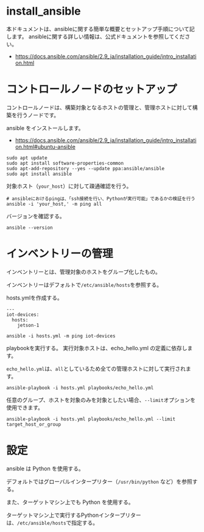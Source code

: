 # install_ansible

本ドキュメントは、ansibleに関する簡単な概要とセットアップ手順について記します。
ansibleに関する詳しい情報は、公式ドキュメントを参照してください。

- https://docs.ansible.com/ansible/2.9_ja/installation_guide/intro_installation.html

# コントロールノードのセットアップ

コントロールノードは、構築対象となるホストの管理と、管理ホストに対して構築を行うノードです。


ansible をインストールします。

- https://docs.ansible.com/ansible/2.9_ja/installation_guide/intro_installation.html#ubuntu-ansible

```
sudo apt update
sudo apt install software-properties-common
sudo apt-add-repository --yes --update ppa:ansible/ansible
sudo apt install ansible
```

対象ホスト（`your_host`）に対して疎通確認を行う。

``` 
# ansibleにおけるpingは、「ssh接続を行い、Pythonが実行可能」であるかの検証を行う
ansible -i 'your_host,' -m ping all
```

バージョンを確認する。

```
ansible --version
```

# インベントリーの管理

インベントリーとは、管理対象のホストをグループ化したもの。

インベントリーはデフォルトで`/etc/ansible/hosts`を参照する。


hosts.ymlを作成する。

```
---
iot-devices:
  hosts:
    jetson-1
```



```
ansible -i hosts.yml -m ping iot-devices
```


playbookを実行する。
実行対象ホストは、echo_hello.yml の定義に依存します。

`echo_hello.yml`は、`all`としているため全ての管理ホストに対して実行されます。

```
ansible-playbook -i hosts.yml playbooks/echo_hello.yml
```

任意のグループ、ホストを対象のみを対象としたい場合、`--limit`オプションを使用できます。

```
ansible-playbook -i hosts.yml playbooks/echo_hello.yml --limit target_host_or_group
```



# 設定

ansible は Python を使用する。

デフォルトではグローバルインタープリター（`/usr/bin/python` など）を参照する。


また、ターゲットマシン上でも Python を使用する。

ターゲットマシン上で実行するPythonインタープリターは、`/etc/ansible/hosts`で指定する。


